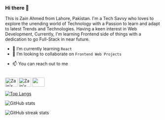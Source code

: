 ### Hi there 👋
This is Zain Ahmed from Lahore, Pakistan. I'm a Tech Savvy who loves to explore the unending world of Technology with a Passion to learn and adapt to latest Trends and Technologies. Having a keen interest in Web Development, Currently, I'm learning Frontend side of things with a dedication to go Full-Stack in near future.


- 🌱 I’m currently learning ```React```
- 👯 I’m looking to collaborate on ```Frontend Web Projects```
<!-- - 🔭 I’m currently working on [```Notes App```](https://github.com/zainahmed1713/notes-app-mern) -->
- 📫 You can reach out to me <br><br>

<a href="https://www.linkedin.com/in/zain-ahmed-1ba904287/" target="blank"><img align="center" src="https://cdn.jsdelivr.net/npm/simple-icons@3.0.1/icons/linkedin.svg" alt="Zain's linkedin" height="30" width="40" /></a>
<a href="https://twitter.com/zainhunmein" target="blank"><img align="center" src="https://cdn.jsdelivr.net/npm/simple-icons@3.0.1/icons/twitter.svg" alt="Zain's Twitter" height="30" width="40" /></a>
<a href="https://instagram.com/zainhunmein" target="blank"><img align="center" src="https://cdn.jsdelivr.net/npm/simple-icons@3.0.1/icons/instagram.svg" height="30" width="40" /></a>

[![Top Langs](https://github-readme-stats.vercel.app/api/top-langs/?username=zainahmed1713)](https://github.com/anuraghazra/github-readme-stats)

![GitHub stats](https://github-readme-stats.vercel.app/api?username=zainahmed1713&show_icons=true)  

<!-- ![GitHub Activity Graph](https://activity-graph.herokuapp.com/graph?username=zainahmed1713)   -->

<!-- ![GitHub metrics](https://metrics.lecoq.io/zainahmed1713)   -->

![GitHub streak stats](https://streak-stats.demolab.com/?user=zainahmed1713)  

<!-- ![Profile views](https://gpvc.arturio.dev/zainahmed1713)   -->
<!-- - 🤔 I’m looking for help with ... -->
<!-- - 💬 Ask me about ... -->
